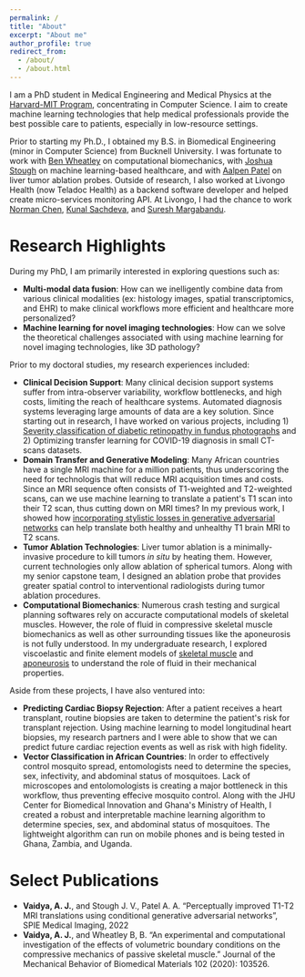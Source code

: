 ```yaml
---
permalink: /
title: "About"
excerpt: "About me"
author_profile: true
redirect_from: 
  - /about/
  - /about.html
---
```


I am a PhD student in Medical Engineering and Medical Physics at the [Harvard-MIT Program]("https://hst.mit.edu/"), concentrating in Computer Science. I aim to create machine learning technologies that help medical professionals provide the best possible care to patients, especially in low-resource settings.  

Prior to starting my Ph.D., I obtained my B.S. in Biomedical Engineering (minor in Computer Science) from Bucknell University. I was fortunate to work with [Ben Wheatley]("http://wheatley.scholar.bucknell.edu/") on computational biomechanics, with [Joshua Stough]("http://eg.bucknell.edu/~jvs008/") on  machine learning-based healthcare, and with [Aalpen Patel]("https://www.linkedin.com/in/aalpenpatel/") on liver tumor ablation probes. Outside of research, I also worked at Livongo Health (now Teladoc Health) as a backend software developer and helped create micro-services monitoring API. At Livongo, I had the chance to work [Norman Chen]("https://www.linkedin.com/in/norm/"), [Kunal Sachdeva]("https://www.linkedin.com/in/kunalsachdeva7/"), and [Suresh Margabandu]("https://www.linkedin.com/in/sureshm/").  

								
Research Highlights
======
During my PhD, I am primarily interested in exploring questions such as:
- **Multi-modal data fusion**: How can we inelligently combine data from various clinical modalities (ex: histology images, spatial transcriptomics, and EHR) to make clinical workflows more efficient and healthcare more personalized?
- **Machine learning for novel imaging technologies**: How can we solve the theoretical challenges associated with using machine learning for novel imaging technologies, like 3D pathology?

Prior to my doctoral studies, my research experiences included:
- **Clinical Decision Support**: Many clinical decision support systems suffer from intra-observer variability, workflow bottlenecks, and high costs, limiting the reach of healthcare systems. Automated diagnosis systems leveraging large amounts of data are a key solution. Since starting out in research, I have worked on various projects, including 1) [Severity classification of diabetic retinopathy in fundus photographs](https://scholar.google.com/citations?view_op=view_citation&hl=en&user=4Z2Qu_YAAAAJ&citation_for_view=4Z2Qu_YAAAAJ:zYLM7Y9cAGgC) and 2) Optimizing transfer learning for COVID-19 diagnosis in small CT-scans datasets.   
- **Domain Transfer and Generative Modeling**: Many African countries have a single MRI machine for a million patients, thus underscoring the need for technologis that will reduce MRI acquisition times and costs. Since an MRI sequence often consists of T1-weighted and T2-weighted scans, can we use machine learning to translate a patient's T1 scan into their T2 scan, thus cutting down on MRI times? In my previous work, I showed how [incorporating stylistic losses in generative adversarial networks](https://scholar.google.com/citations?view_op=view_citation&hl=en&user=4Z2Qu_YAAAAJ&citation_for_view=4Z2Qu_YAAAAJ:WF5omc3nYNoC) can help translate both healthy and unhealthy T1 brain MRI to T2 scans. 
- **Tumor Ablation Technologies**: Liver tumor ablation is a minimally-invasive procedure to kill tumors *in situ* by heating them. However, current technologies only allow ablation of spherical tumors. Along with my senior capstone team, I designed an ablation probe that provides greater spatial control to interventional radiologists during tumor ablation procedures.
- **Computational Biomechanics**: Numerous crash testing and surgical planning softwares rely on accuracte computational models of skeletal muscles. However, the role of fluid in compressive skeletal muscle biomechanics as well as other surrounding tissues like the aponeurosis is not fully understood. In my undergraduate research, I explored viscoelastic and finite element models of [skeletal muscle](https://scholar.google.com/citations?view_op=view_citation&hl=en&user=4Z2Qu_YAAAAJ&citation_for_view=4Z2Qu_YAAAAJ:u5HHmVD_uO8C) and [aponeurosis](https://scholar.google.com/citations?view_op=view_citation&hl=en&user=4Z2Qu_YAAAAJ&citation_for_view=4Z2Qu_YAAAAJ:u-x6o8ySG0sC) to understand the role of fluid in their mechanical properties.   

Aside from these projects, I have also ventured into:
- **Predicting Cardiac Biopsy Rejection**: After a patient receives a heart transplant, routine biopsies are taken to determine the patient's risk for transplant rejection. Using machine learning to model longitudinal heart biopsies, my research partners and I were able to show that we can predict future cardiac rejection events as well as risk with high fidelity. 
- **Vector Classification in African Countries**: In order to effectively control mosquito spread, entomologists need to determine the species, sex, infectivity, and abdominal status of mosquitoes. Lack of microscopes and entolomologists is creating a major bottleneck in this workflow, thus preventing effecive mosquito control. Along with the JHU Center for Biomedical Innovation and Ghana's Ministry of Health, I created a robust and interpretable machine learning algorithm to determine species, sex, and abdominal status of mosquitoes. The lightweight algorithm can run on mobile phones and is being tested in Ghana, Zambia, and Uganda.  


Select Publications
======
- **Vaidya, A. J.**, and Stough J. V., Patel A. A. “Perceptually improved T1-T2 MRI translations using conditional generative adversarial networks”, SPIE Medical Imaging, 2022
- **Vaidya, A. J.**, and Wheatley B, B. “An experimental and computational investigation of the effects of volumetric boundary conditions on the compressive mechanics of passive skeletal muscle.” Journal of the Mechanical Behavior of Biomedical Materials 102 (2020): 103526.




